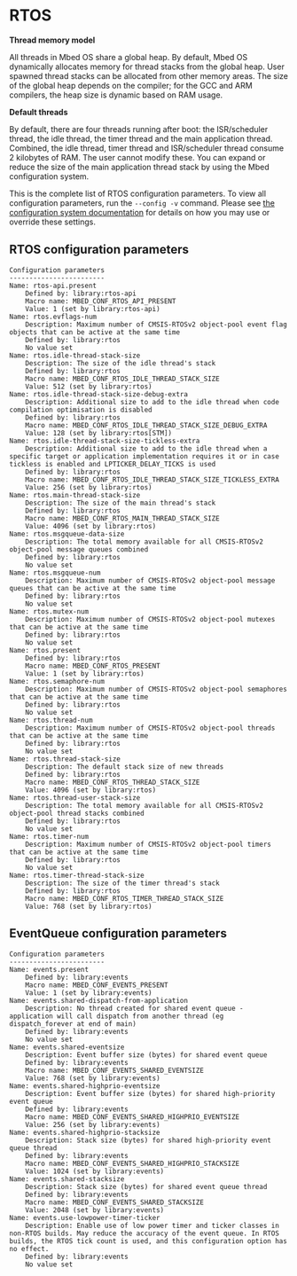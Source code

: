 <h1 id="configuration-rtos">RTOS</h1>

**Thread memory model**

All threads in Mbed OS share a global heap. By default, Mbed OS dynamically allocates memory for thread stacks from the global heap. User spawned thread stacks can be allocated from other memory areas. The size of the global heap depends on the compiler; for the GCC and ARM compilers, the heap size is dynamic based on RAM usage.

**Default threads**

By default, there are four threads running after boot: the ISR/scheduler thread, the idle thread, the timer thread and the main application thread. Combined, the idle thread, timer thread and ISR/scheduler thread consume 2 kilobytes of RAM. The user cannot modify these. You can expand or reduce the size of the main application thread stack by using the Mbed configuration system.


This is the complete list of RTOS configuration parameters. To view all configuration parameters, run the `--config -v` command. Please see [the configuration system documentation](../program-setup/advanced-configuration.html) for details on how you may use or override these settings.

## RTOS configuration parameters

```
Configuration parameters
------------------------
Name: rtos-api.present
    Defined by: library:rtos-api
    Macro name: MBED_CONF_RTOS_API_PRESENT
    Value: 1 (set by library:rtos-api)
Name: rtos.evflags-num
    Description: Maximum number of CMSIS-RTOSv2 object-pool event flag objects that can be active at the same time
    Defined by: library:rtos
    No value set
Name: rtos.idle-thread-stack-size
    Description: The size of the idle thread's stack
    Defined by: library:rtos
    Macro name: MBED_CONF_RTOS_IDLE_THREAD_STACK_SIZE
    Value: 512 (set by library:rtos)
Name: rtos.idle-thread-stack-size-debug-extra
    Description: Additional size to add to the idle thread when code compilation optimisation is disabled
    Defined by: library:rtos
    Macro name: MBED_CONF_RTOS_IDLE_THREAD_STACK_SIZE_DEBUG_EXTRA
    Value: 128 (set by library:rtos[STM])
Name: rtos.idle-thread-stack-size-tickless-extra
    Description: Additional size to add to the idle thread when a specific target or application implementation requires it or in case tickless is enabled and LPTICKER_DELAY_TICKS is used
    Defined by: library:rtos
    Macro name: MBED_CONF_RTOS_IDLE_THREAD_STACK_SIZE_TICKLESS_EXTRA
    Value: 256 (set by library:rtos)
Name: rtos.main-thread-stack-size
    Description: The size of the main thread's stack
    Defined by: library:rtos
    Macro name: MBED_CONF_RTOS_MAIN_THREAD_STACK_SIZE
    Value: 4096 (set by library:rtos)
Name: rtos.msgqueue-data-size
    Description: The total memory available for all CMSIS-RTOSv2 object-pool message queues combined
    Defined by: library:rtos
    No value set
Name: rtos.msgqueue-num
    Description: Maximum number of CMSIS-RTOSv2 object-pool message queues that can be active at the same time
    Defined by: library:rtos
    No value set
Name: rtos.mutex-num
    Description: Maximum number of CMSIS-RTOSv2 object-pool mutexes that can be active at the same time
    Defined by: library:rtos
    No value set
Name: rtos.present
    Defined by: library:rtos
    Macro name: MBED_CONF_RTOS_PRESENT
    Value: 1 (set by library:rtos)
Name: rtos.semaphore-num
    Description: Maximum number of CMSIS-RTOSv2 object-pool semaphores that can be active at the same time
    Defined by: library:rtos
    No value set
Name: rtos.thread-num
    Description: Maximum number of CMSIS-RTOSv2 object-pool threads that can be active at the same time
    Defined by: library:rtos
    No value set
Name: rtos.thread-stack-size
    Description: The default stack size of new threads
    Defined by: library:rtos
    Macro name: MBED_CONF_RTOS_THREAD_STACK_SIZE
    Value: 4096 (set by library:rtos)
Name: rtos.thread-user-stack-size
    Description: The total memory available for all CMSIS-RTOSv2 object-pool thread stacks combined
    Defined by: library:rtos
    No value set
Name: rtos.timer-num
    Description: Maximum number of CMSIS-RTOSv2 object-pool timers that can be active at the same time
    Defined by: library:rtos
    No value set
Name: rtos.timer-thread-stack-size
    Description: The size of the timer thread's stack
    Defined by: library:rtos
    Macro name: MBED_CONF_RTOS_TIMER_THREAD_STACK_SIZE
    Value: 768 (set by library:rtos)
```

## EventQueue configuration parameters

```
Configuration parameters
------------------------
Name: events.present
    Defined by: library:events
    Macro name: MBED_CONF_EVENTS_PRESENT
    Value: 1 (set by library:events)
Name: events.shared-dispatch-from-application
    Description: No thread created for shared event queue - application will call dispatch from another thread (eg dispatch_forever at end of main)
    Defined by: library:events
    No value set
Name: events.shared-eventsize
    Description: Event buffer size (bytes) for shared event queue
    Defined by: library:events
    Macro name: MBED_CONF_EVENTS_SHARED_EVENTSIZE
    Value: 768 (set by library:events)
Name: events.shared-highprio-eventsize
    Description: Event buffer size (bytes) for shared high-priority event queue
    Defined by: library:events
    Macro name: MBED_CONF_EVENTS_SHARED_HIGHPRIO_EVENTSIZE
    Value: 256 (set by library:events)
Name: events.shared-highprio-stacksize
    Description: Stack size (bytes) for shared high-priority event queue thread
    Defined by: library:events
    Macro name: MBED_CONF_EVENTS_SHARED_HIGHPRIO_STACKSIZE
    Value: 1024 (set by library:events)
Name: events.shared-stacksize
    Description: Stack size (bytes) for shared event queue thread
    Defined by: library:events
    Macro name: MBED_CONF_EVENTS_SHARED_STACKSIZE
    Value: 2048 (set by library:events)
Name: events.use-lowpower-timer-ticker
    Description: Enable use of low power timer and ticker classes in non-RTOS builds. May reduce the accuracy of the event queue. In RTOS builds, the RTOS tick count is used, and this configuration option has no effect.
    Defined by: library:events
    No value set
```
